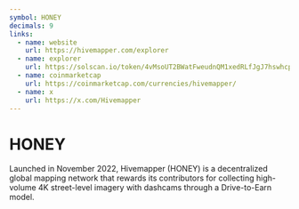 ```yaml
---
symbol: HONEY
decimals: 9
links:
  - name: website
    url: https://hivemapper.com/explorer
  - name: explorer
    url: https://solscan.io/token/4vMsoUT2BWatFweudnQM1xedRLfJgJ7hswhcpz4xgBTy
  - name: coinmarketcap
    url: https://coinmarketcap.com/currencies/hivemapper/
  - name: x
    url: https://x.com/Hivemapper
---
```


# HONEY

Launched in November 2022, Hivemapper (HONEY) is a decentralized global mapping network that rewards its contributors for collecting high-volume 4K street-level imagery with dashcams through a Drive-to-Earn model.
